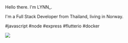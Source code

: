 
Hello there. I'm LYNN_.

I'm a Full Stack Developer from Thailand, living in Norway.

#javascript #node #express #flutterio #docker


![](https://cdn.discordapp.com/attachments/827119321120505886/828244521812361216/T.jpg)







